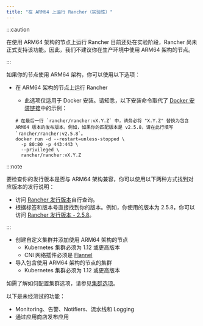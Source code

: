 ```yaml
---
title: "在 ARM64 上运行 Rancher（实验性）"
---
```


:::caution

在使用 ARM64 架构的节点上运行 Rancher 目前还处在实验阶段，Rancher 尚未正式支持该功能。因此，我们不建议你在生产环境中使用 ARM64 架构的节点。

:::

如果你的节点使用 ARM64 架构，你可以使用以下选项：

- 在 ARM64 架构的节点上运行 Rancher
   - 此选项仅适用于 Docker 安装。请知悉，以下安装命令取代了 [Docker 安装链接](../../../pages-for-subheaders/rancher-on-a-single-node-with-docker.md)中的示例：

   ```
   # 在最后一行 `rancher/rancher:vX.Y.Z` 中，请务必将 "X.Y.Z" 替换为包含 ARM64 版本的发布版本。例如，如果你的匹配版本是 v2.5.8，请在此行填写 `rancher/rancher:v2.5.8`。
   docker run -d --restart=unless-stopped \
     -p 80:80 -p 443:443 \
     --privileged \
     rancher/rancher:vX.Y.Z
   ```

:::note

要检查你的发行版本是否与 ARM64 架构兼容，你可以使用以下两种方式找到对应版本的发行说明：

- 访问 [Rancher 发行版本](https://github.com/rancher/rancher/releases)自行查询。
- 根据标签和版本号直接找到你的版本。例如，你使用的版本为 2.5.8，你可以访问 [Rancher 发行版本 - 2.5.8](https://github.com/rancher/rancher/releases/tag/v2.5.8)。

:::

- 创建自定义集群并添加使用 ARM64 架构的节点
   - Kubernetes 集群必须为 1.12 或更高版本
   - CNI 网络插件必须是 [Flannel](../../../faq/container-network-interface-providers.md#flannel)
- 导入包含使用 ARM64 架构的节点的集群
   - Kubernetes 集群必须为 1.12 或更高版本

如需了解如何配置集群选项，请参见[集群选项](cluster-provisioning/rke-clusters/options/)。

以下是未经测试的功能：

- Monitoring、告警、Notifiers、流水线和 Logging
- 通过应用商店发布应用
